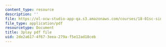 ```yaml
---
content_type: resource
description: ''
file: https://ol-ocw-studio-app-qa.s3.amazonaws.com/courses/18-01sc-single-variable-calculus-fall-2010/2de2a6174f673eea279af5e12ad18ceb_l2SjUREZk0c.pdf
file_type: application/pdf
resourcetype: Document
title: 3play pdf file
uid: 2de2a617-4f67-3eea-279a-f5e12ad18ceb
---
```

